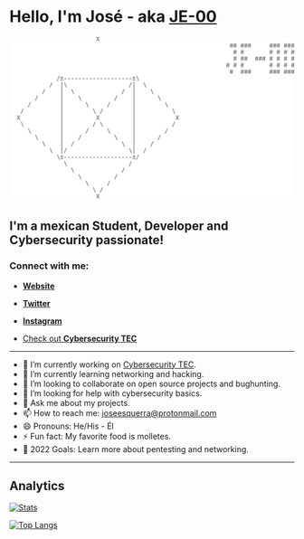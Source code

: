 # Hello, I'm José - aka [JE-00](https://www.linkedin.com/in/jose-esquerra/)

![JE-00](logoconnombre.png "JE-00")

## I'm a mexican Student, Developer and Cybersecurity passionate!

### Connect with me:

- [**Website**](https://www.joseesquerra.com)

- [**Twitter**](https://twitter.com/jose_esquerra)

- [**Instagram**](https://www.instagram.com/joseesquerra2/)



- [Check out **Cybersecurity TEC**](https://linktr.ee/cybersecurity.mty)

---

- 🔭 I’m currently working on [Cybersecurity TEC](https://linktr.ee/cybersecurity.mty).
- 🌱 I’m currently learning networking and hacking.
- 👯 I’m looking to collaborate on open source projects and bughunting.
- 🤔 I’m looking for help with cybersecurity basics.
- 💬 Ask me about my projects.
- 📫 How to reach me: <joseesquerra@protonmail.com>
- 😄 Pronouns: He/His - Él
- ⚡ Fun fact: My favorite food is molletes.
- 🥅 2022 Goals: Learn more about pentesting and networking.

---

## Analytics

[![Stats](https://github-readme-stats.vercel.app/api?username=JE-00&count_private=true&show_icons=true&theme=github_dark)](https://github.com/anuraghazra/github-readme-stats)

[![Top Langs](https://github-readme-stats.vercel.app/api/top-langs/?username=JE-00&layout=compact&theme=github_dark)](https://github.com/anuraghazra/github-readme-stats)

 <script src="https://tryhackme.com/badge/485981"></script>

